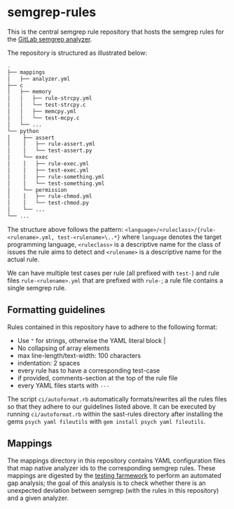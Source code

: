 # semgrep-rules

This is the central semgrep rule repository that hosts the semgrep rules
for the [GitLab semgrep analyzer](https://gitlab.com/gitlab-org/security-products/analyzers/semgrep).

The repository is structured as illustrated below:

``` bash
.
├── mappings
│   ├── analyzer.yml
├── c
│   ├── memory
│   │   ├── rule-strcpy.yml
│   │   └── test-strcpy.c
│   │   ├── memcpy.yml
│   │   └── test-mcpy.c
│   └── ...
└── python
│    ├── assert
│    │   ├── rule-assert.yml
│    │   └── test-assert.py
│    └── exec
│    │   ├── rule-exec.yml
│    │   ├── test-exec.yml
│    │   ├── rule-something.yml
│    │   └── test-something.yml
│    └── permission
│    │   ├── rule-chmod.yml
│    │   └── test-chmod.py
│    └── ...
└── ...
```

The structure above follows the pattern:
`<language>/<ruleclass>/{rule-<rulename>.yml, test-<rulename>\..*}` where
`language` denotes the target programming language, `<ruleclass>` is a
descriptive name for the class of issues the rule aims to detect and
`<rulename>` is a descriptive name for the actual rule. 

We can have multiple test cases per rule (all prefixed with `test-`) and rule
files `rule-<rulename>.yml` that are prefixed with `rule-`; a rule file
contains a single semgrep rule.  

## Formatting guidelines

Rules contained in this repository have to adhere to the following format:

- Use `"` for strings, otherwise the YAML literal block |
- No collapsing of array elements
- max line-length/text-width: 100 characters
- indentation: 2 spaces
- every rule has to have a corresponding test-case
- if provided, comments-section at the top of the rule file
- every YAML files starts with `---`

The script `ci/autoformat.rb` automatically formats/rewrites all the rules files
so that they adhere to our guidelines listed above. It can be
executed by running `ci/autoformat.rb` within the sast-rules directory after
installing the gems `psych yaml fileutils` with `gem install psych yaml fileutils`.

## Mappings

The mappings directory in this repository contains YAML configuration files 
that map native analyzer ids to the corresponding semgrep rules. These mappings
are digested by the [testing farmework](https://gitlab.com/gitlab-org/secure/gsoc-sast-vulnerability-rules/rule-testing-framework/rule-testing)
to perform an automated gap analysis; the goal of this analysis is to check
whether there is an unexpected deviation between semgrep (with the rules in this repository) 
and a given analyzer.
